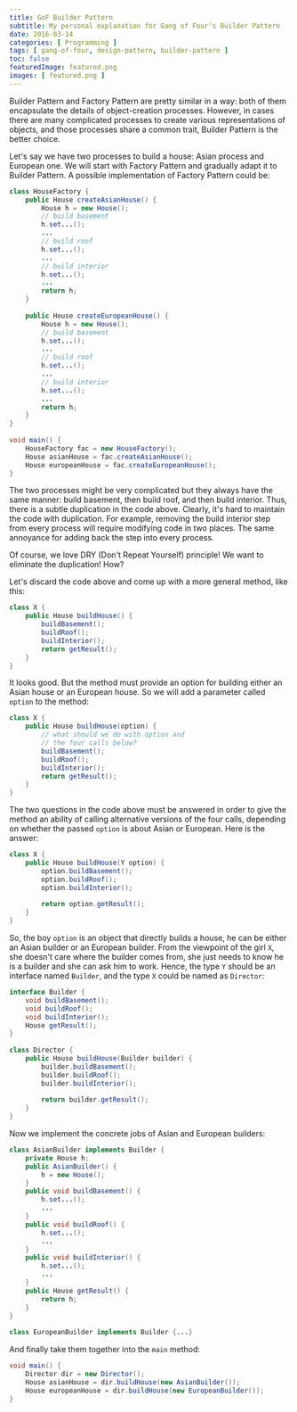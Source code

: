 ```yaml
---
title: GoF Builder Pattern
subtitle: My personal explanation for Gang of Four's Builder Pattern
date: 2016-03-14
categories: [ Programming ]
tags: [ gang-of-four, design-pattern, builder-pattern ]
toc: false
featuredImage: featured.png
images: [ featured.png ]
---
```


Builder Pattern and Factory Pattern are pretty similar in a way: both of them encapsulate the details of object-creation processes. However, in cases there are many complicated processes to create various representations of objects, and those processes share a common trait, Builder Pattern is the better choice.

Let's say we have two processes to build a house: Asian process and European one. We will start with Factory Pattern and gradually adapt it to Builder Pattern. A possible implementation of Factory Pattern could be:

```java
class HouseFactory {
    public House createAsianHouse() {
        House h = new House();
        // build basement
        h.set...();
        ...
        // build roof
        h.set...();
        ...
        // build interior
        h.set...();
        ...
        return h;
    }
     
    public House createEuropeanHouse() {
        House h = new House();
        // build basement
        h.set...();
        ...
        // build roof
        h.set...();
        ...
        // build interior
        h.set...();
        ...
        return h;
    }
}
 
void main() {
    HouseFactory fac = new HouseFactory();
    House asianHouse = fac.createAsianHouse();
    House europeanHouse = fac.createEuropeanHouse();
}
```

The two processes might be very complicated but they always have the same manner: build basement, then build roof, and then build interior. Thus, there is a subtle duplication in the code above. Clearly, it's hard to maintain the code with duplication. For example, removing the build interior step from every process will require modifying code in two places. The same annoyance for adding back the step into every process.

Of course, we love DRY (Don't Repeat Yourself) principle! We want to eliminate the duplication! How?

Let's discard the code above and come up with a more general method, like this:

```java
class X {
    public House buildHouse() {
        buildBasement();
        buildRoof();
        buildInterior();
        return getResult();
    }
}
```

It looks good. But the method must provide an option for building either an Asian house or an European house. So we will add a parameter called `option` to the method:

```java
class X {
    public House buildHouse(option) {
        // what should we do with option and
        // the four calls below?
        buildBasement();
        buildRoof();
        buildInterior();
        return getResult();
    }
}
```

The two questions in the code above must be answered in order to give the method an ability of calling alternative versions of the four calls, depending on whether the passed `option` is about Asian or European. Here is the answer:

```java
class X {
    public House buildHouse(Y option) {
        option.buildBasement();
        option.buildRoof();
        option.buildInterior();
         
        return option.getResult();
    }
}
```

So, the boy `option` is an object that directly builds a house, he can be either an Asian builder or an European builder. From the viewpoint of the girl `X`, she doesn't care where the builder comes from, she just needs to know he is a builder and she can ask him to work. Hence, the type `Y` should be an interface named `Builder`, and the type `X` could be named as `Director`:

```java
interface Builder {
    void buildBasement();
    void buildRoof();
    void buildInterior();
    House getResult();
}
 
class Director {
    public House buildHouse(Builder builder) {
        builder.buildBasement();
        builder.buildRoof();
        builder.buildInterior();
         
        return builder.getResult();
    }
}
```

Now we implement the concrete jobs of Asian and European builders:

```java
class AsianBuilder implements Builder {
    private House h;
    public AsianBuilder() {
        h = new House();
    }
    public void buildBasement() {
        h.set...();
        ...
    }
    public void buildRoof() {
        h.set...();
        ...
    }
    public void buildInterior() {
        h.set...();
        ...
    }
    public House getResult() {
        return h;
    }
}
 
class EuropeanBuilder implements Builder {...}
```

And finally take them together into the `main` method:

```java
void main() {
    Director dir = new Director();
    House asianHouse = dir.buildHouse(new AsianBuilder());
    House europeanHouse = dir.buildHouse(new EuropeanBuilder());
}
```

